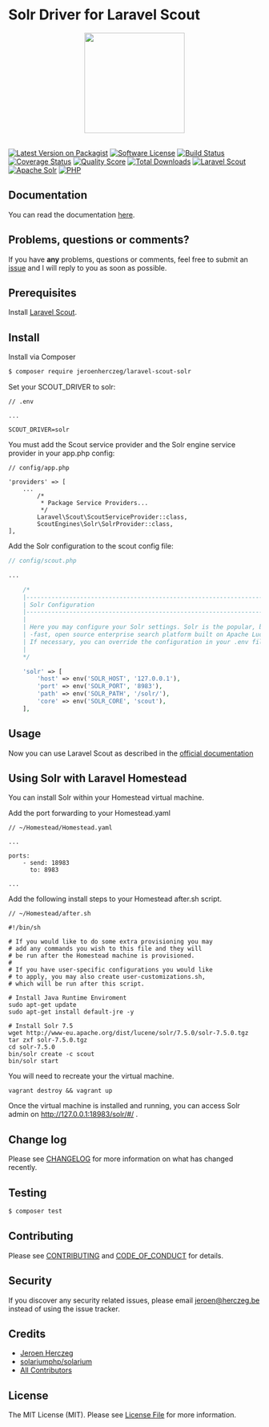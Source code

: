 # Solr Driver for Laravel Scout

<p align="center"><img src="http://lucene.apache.org/solr/assets/identity/Solr_Logo_on_white.png" width="200px"><br><br></p>

[![Latest Version on Packagist][ico-version]][link-packagist]
[![Software License][ico-license]](LICENSE.md)
[![Build Status][ico-travis]][link-travis]
[![Coverage Status][ico-scrutinizer]][link-scrutinizer]
[![Quality Score][ico-code-quality]][link-code-quality]
[![Total Downloads][ico-downloads]][link-downloads]
[![Laravel Scout][ico-laravel-scout]][link-laravel-scout]
[![Apache Solr][ico-solr]][link-solr]
[![PHP][ico-php]][link-php]

## Documentation

You can read the documentation [here](https://solr-driver-for-laravel-scout.readthedocs.io/en/latest/).

## Problems, questions or comments?

If you have **any** problems, questions or comments, feel free to submit an [issue](link-issue) and I will reply to you as soon as possible.


## Prerequisites

Install [Laravel Scout](https://laravel.com/docs/5.7/scout#installation).

## Install

Install via Composer

``` bash
$ composer require jeroenherczeg/laravel-scout-solr
```

Set your SCOUT_DRIVER to solr:

```
// .env

...

SCOUT_DRIVER=solr
```


You must add the Scout service provider and the Solr engine service provider in your app.php config:

```
// config/app.php

'providers' => [
    ...
        /*
         * Package Service Providers...
         */
        Laravel\Scout\ScoutServiceProvider::class,
        ScoutEngines\Solr\SolrProvider::class,
],
```

Add the Solr configuration to the scout config file:

```php
// config/scout.php

...

    /*
    |--------------------------------------------------------------------------
    | Solr Configuration
    |--------------------------------------------------------------------------
    |
    | Here you may configure your Solr settings. Solr is the popular, blazing
    | -fast, open source enterprise search platform built on Apache Lucene.
    | If necessary, you can override the configuration in your .env file.
    |
    */

    'solr' => [
        'host' => env('SOLR_HOST', '127.0.0.1'),
        'port' => env('SOLR_PORT', '8983'),
        'path' => env('SOLR_PATH', '/solr/'),
        'core' => env('SOLR_CORE', 'scout'),
    ],
```

## Usage

Now you can use Laravel Scout as described in the [official documentation](https://laravel.com/docs/5.7/scout)

## Using Solr with Laravel Homestead

You can install Solr within your Homestead virtual machine.

Add the port forwarding to your Homestead.yaml

```
// ~/Homestead/Homestead.yaml

...

ports:
    - send: 18983
      to: 8983
      
...
```

Add the following install steps to your Homestead after.sh script.

```
// ~/Homestead/after.sh

#!/bin/sh

# If you would like to do some extra provisioning you may
# add any commands you wish to this file and they will
# be run after the Homestead machine is provisioned.
#
# If you have user-specific configurations you would like
# to apply, you may also create user-customizations.sh,
# which will be run after this script.

# Install Java Runtime Enviroment
sudo apt-get update
sudo apt-get install default-jre -y

# Install Solr 7.5
wget http://www-eu.apache.org/dist/lucene/solr/7.5.0/solr-7.5.0.tgz
tar zxf solr-7.5.0.tgz
cd solr-7.5.0
bin/solr create -c scout
bin/solr start

```

You will need to recreate your the virtual machine.

```
vagrant destroy && vagrant up
```

Once the virtual machine is installed and running, you can access Solr admin on http://127.0.0.1:18983/solr/#/ .

## Change log

Please see [CHANGELOG](CHANGELOG.md) for more information on what has changed recently.

## Testing

``` bash
$ composer test
```

## Contributing

Please see [CONTRIBUTING](CONTRIBUTING.md) and [CODE_OF_CONDUCT](CODE_OF_CONDUCT.md) for details.

## Security

If you discover any security related issues, please email jeroen@herczeg.be instead of using the issue tracker.

## Credits

- [Jeroen Herczeg][link-author]
- [solariumphp/solarium](https://github.com/solariumphp/solarium)
- [All Contributors][link-contributors]

## License

The MIT License (MIT). Please see [License File](LICENSE.md) for more information.

[ico-version]: https://img.shields.io/packagist/v/jeroenherczeg/laravel-scout-solr.svg?style=flat-square
[ico-license]: https://img.shields.io/badge/license-MIT-brightgreen.svg?style=flat-square
[ico-travis]: https://img.shields.io/travis/jeroenherczeg/laravel-scout-solr/master.svg?style=flat-square
[ico-scrutinizer]: https://img.shields.io/scrutinizer/coverage/g/jeroenherczeg/laravel-scout-solr.svg?style=flat-square
[ico-code-quality]: https://img.shields.io/scrutinizer/g/jeroenherczeg/laravel-scout-solr.svg?style=flat-square
[ico-downloads]: https://img.shields.io/packagist/dt/jeroenherczeg/laravel-scout-solr.svg?style=flat-square
[ico-laravel-scout]: https://img.shields.io/badge/laravel%20scout-v5-blue.svg?style=flat-square
[ico-solr]: https://img.shields.io/badge/apache%20solr-7.5-blue.svg?style=flat-square
[ico-php]: https://img.shields.io/badge/php-7-blue.svg?style=flat-square

[link-packagist]: https://packagist.org/packages/jeroenherczeg/laravel-scout-solr
[link-travis]: https://travis-ci.org/jeroenherczeg/laravel-scout-solr
[link-scrutinizer]: https://scrutinizer-ci.com/g/jeroenherczeg/laravel-scout-solr/code-structure
[link-code-quality]: https://scrutinizer-ci.com/g/jeroenherczeg/laravel-scout-solr
[link-downloads]: https://packagist.org/packages/jeroenherczeg/laravel-scout-solr
[link-author]: https://github.com/jeroenherczeg
[link-contributors]: ../../contributors
[link-laravel-scout]: https://laravel.com/docs/5.7/scout
[link-solr]: http://lucene.apache.org/solr/
[link-php]: http://php.net/
[link-issues]: https://github.com/jeroenherczeg/laravel-scout-solr/issues
